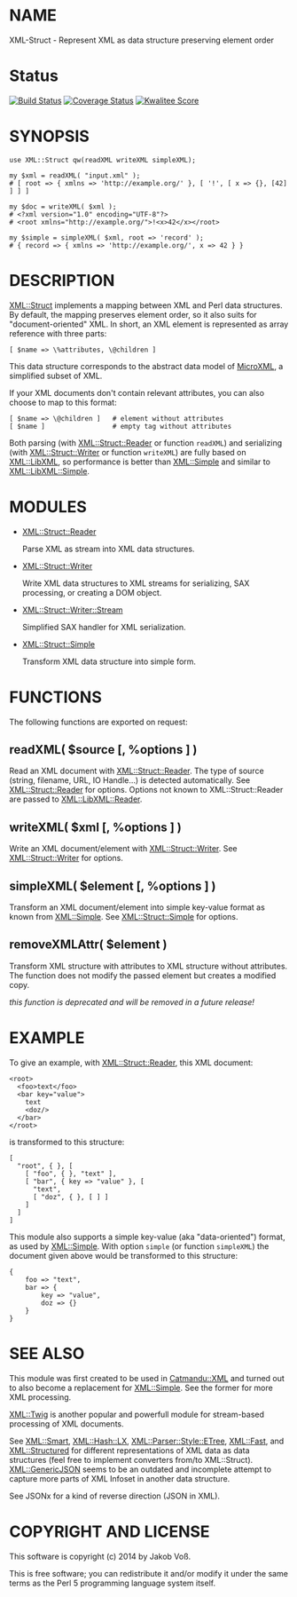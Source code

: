 # NAME

XML-Struct - Represent XML as data structure preserving element order

# Status

[![Build Status](https://travis-ci.org/nichtich/XML-Struct.svg)](https://travis-ci.org/nichtich/XML-Struct)
[![Coverage Status](https://coveralls.io/repos/nichtich/XML-Struct/badge.svg)](https://coveralls.io/r/nichtich/XML-Struct)
[![Kwalitee Score](http://cpants.cpanauthors.org/dist/XML-Struct.png)](http://cpants.cpanauthors.org/dist/XML-Struct)

# SYNOPSIS

    use XML::Struct qw(readXML writeXML simpleXML);

    my $xml = readXML( "input.xml" );
    # [ root => { xmlns => 'http://example.org/' }, [ '!', [ x => {}, [42] ] ] ]

    my $doc = writeXML( $xml );
    # <?xml version="1.0" encoding="UTF-8"?>
    # <root xmlns="http://example.org/">!<x>42</x></root>

    my $simple = simpleXML( $xml, root => 'record' );
    # { record => { xmlns => 'http://example.org/', x => 42 } }

# DESCRIPTION

[XML::Struct](https://metacpan.org/pod/XML::Struct) implements a mapping between XML and Perl data structures. By
default, the mapping preserves element order, so it also suits for
"document-oriented" XML.  In short, an XML element is represented as array
reference with three parts:

    [ $name => \%attributes, \@children ]

This data structure corresponds to the abstract data model of
[MicroXML](http://www.w3.org/community/microxml/), a simplified subset of XML.

If your XML documents don't contain relevant attributes, you can also choose
to map to this format:

    [ $name => \@children ]   # element without attributes
    [ $name ]                 # empty tag without attributes

Both parsing (with [XML::Struct::Reader](https://metacpan.org/pod/XML::Struct::Reader) or function `readXML`) and
serializing (with [XML::Struct::Writer](https://metacpan.org/pod/XML::Struct::Writer) or function `writeXML`) are fully
based on [XML::LibXML](https://metacpan.org/pod/XML::LibXML), so performance is better than [XML::Simple](https://metacpan.org/pod/XML::Simple) and
similar to [XML::LibXML::Simple](https://metacpan.org/pod/XML::LibXML::Simple).

# MODULES

- [XML::Struct::Reader](https://metacpan.org/pod/XML::Struct::Reader)

    Parse XML as stream into XML data structures.

- [XML::Struct::Writer](https://metacpan.org/pod/XML::Struct::Writer)

    Write XML data structures to XML streams for serializing, SAX processing, or
    creating a DOM object.

- [XML::Struct::Writer::Stream](https://metacpan.org/pod/XML::Struct::Writer::Stream)

    Simplified SAX handler for XML serialization.

- [XML::Struct::Simple](https://metacpan.org/pod/XML::Struct::Simple)

    Transform XML data structure into simple form. 

# FUNCTIONS

The following functions are exported on request:

## readXML( $source \[, %options \] )

Read an XML document with [XML::Struct::Reader](https://metacpan.org/pod/XML::Struct::Reader). The type of source (string,
filename, URL, IO Handle...) is detected automatically. See
[XML::Struct::Reader](https://metacpan.org/pod/XML::Struct::Reader) for options. Options not known to XML::Struct::Reader
are passed to [XML::LibXML::Reader](https://metacpan.org/pod/XML::LibXML::Reader).

## writeXML( $xml \[, %options \] )

Write an XML document/element with [XML::Struct::Writer](https://metacpan.org/pod/XML::Struct::Writer). See
[XML::Struct::Writer](https://metacpan.org/pod/XML::Struct::Writer) for options.

## simpleXML( $element \[, %options \] )

Transform an XML document/element into simple key-value format as known from
[XML::Simple](https://metacpan.org/pod/XML::Simple). See [XML::Struct::Simple](https://metacpan.org/pod/XML::Struct::Simple) for options.

## removeXMLAttr( $element )

Transform XML structure with attributes to XML structure without attributes.
The function does not modify the passed element but creates a modified copy.

_this function is deprecated and will be removed in a future release!_

# EXAMPLE

To give an example, with [XML::Struct::Reader](https://metacpan.org/pod/XML::Struct::Reader), this XML document:

    <root>
      <foo>text</foo>
      <bar key="value">
        text
        <doz/>
      </bar>
    </root>

is transformed to this structure:

    [
      "root", { }, [
        [ "foo", { }, "text" ],
        [ "bar", { key => "value" }, [
          "text", 
          [ "doz", { }, [ ] ]
        ] 
      ]
    ]

This module also supports a simple key-value (aka "data-oriented") format, as
used by [XML::Simple](https://metacpan.org/pod/XML::Simple). With option `simple` (or function `simpleXML`) the
document given above would be transformed to this structure:

    {
        foo => "text",
        bar => {
            key => "value",
            doz => {}
        }
    }

# SEE ALSO

This module was first created to be used in [Catmandu::XML](https://metacpan.org/pod/Catmandu::XML) and turned out to
also become a replacement for [XML::Simple](https://metacpan.org/pod/XML::Simple). See the former for more XML
processing.

[XML::Twig](https://metacpan.org/pod/XML::Twig) is another popular and powerfull module for stream-based
processing of XML documents.

See [XML::Smart](https://metacpan.org/pod/XML::Smart), [XML::Hash::LX](https://metacpan.org/pod/XML::Hash::LX), [XML::Parser::Style::ETree](https://metacpan.org/pod/XML::Parser::Style::ETree),
[XML::Fast](https://metacpan.org/pod/XML::Fast), and [XML::Structured](https://metacpan.org/pod/XML::Structured) for different representations of XML data
as data structures (feel free to implement converters from/to XML::Struct).
[XML::GenericJSON](https://metacpan.org/pod/XML::GenericJSON) seems to be an outdated and incomplete attempt to capture
more parts of XML Infoset in another data structure.

See JSONx for a kind of reverse direction (JSON in XML).

# COPYRIGHT AND LICENSE

This software is copyright (c) 2014 by Jakob Voß.

This is free software; you can redistribute it and/or modify it under the same terms as the Perl 5 programming language system itself.
